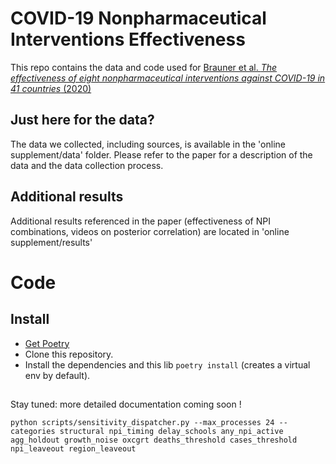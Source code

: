 # COVID-19 Nonpharmaceutical Interventions Effectiveness

This repo contains the data and code used for [Brauner et al. *The effectiveness of eight nonpharmaceutical interventions against COVID-19 in 41 countries* (2020)](https://www.medrxiv.org/content/10.1101/2020.05.28.20116129v2.article-info)

## Just here for the data?
The data we collected, including sources, is available in the 'online supplement/data' folder. Please refer to the paper for a description of the data and the data collection process.

## Additional results
Additional results referenced in the paper (effectiveness of NPI combinations, videos on posterior correlation) are located in 'online supplement/results'


# Code
## Install

* [Get Poetry](https://python-poetry.org/docs/#installation)
* Clone this repository.
* Install the dependencies and this lib `poetry install` (creates a virtual env by default).

##
Stay tuned: more detailed documentation coming soon !

`python scripts/sensitivity_dispatcher.py --max_processes 24 --categories structural npi_timing delay_schools any_npi_active agg_holdout growth_noise oxcgrt deaths_threshold cases_threshold npi_leaveout region_leaveout`